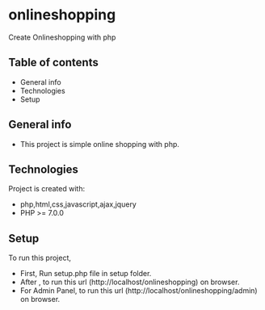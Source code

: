 # onlineshopping
Create Onlineshopping with php

## Table of contents
* General info
* Technologies
* Setup

## General info
* This project is simple online shopping with php.
	
## Technologies
Project is created with:
* php,html,css,javascript,ajax,jquery
* PHP >= 7.0.0
	
## Setup
To run this project,
* First, Run setup.php file in setup folder.
* After , to run this url (http://localhost/onlineshopping) on browser.
* For Admin Panel, to run this url (http://localhost/onlineshopping/admin) on browser.
